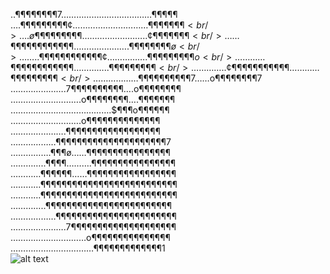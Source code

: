 ..¶¶¶¶¶¶¶¶7………………………………$¶¶¶¶¶$<br />
….¶¶¶¶¶¶¶¶¶¢…………………………¶¶¶¶¶¶¶$<br />
….ø¶¶¶¶¶$¶¶¶¶……………………..¢¶¶¶¶¶¶¶$<br />
……¶¶¶¶¶¶¶¶¶¶¶¶………………….¶¶¶¶¶¶¶¶ø<br />
……..¶¶¶¶¶¶¶¶¶¶¶¶¢…………….¶¶¶¶¶¶¶¶¶o<br />
…………¶¶¶¶¶¶¶¶¶¶¶¶…………..¶¶¶¶¶¶¶¶¶<br />
…………..¢¶¶¶¶¶¶¶¶¶¶¶…………¶¶¶¶¶¶¶¶¶<br />
………………¶¶¶¶¶$¶¶¶¶¶7……o¶¶¶¶¶¶¶¶7<br />
………………….7¶¶¶¶¶¶¶¶¶¶….o¶¶¶¶¶¶¶¶<br />
……………………….o¶¶¶¶¶¶¶¶….¶¶¶¶¶¶¶<br />
………………………………….$¶¶¶o¶¶¶¶¶¶<br />
……………………….o¶¶¶¶¶¶¶¶¶¶¶¶¶¶<br />
………………….¶¶¶¶¶¶¶¶¶¶¶¶¶¶¶¶¶¶<br />
………………¶¶¶¶¶¶¶¶¶¶¶¶¶¶¶¶¶¶¶¶¶7<br />
…………….¶¶¶ø……¶¶¶¶¶¶¶¶¶¶¶¶¶¶¶¶<br />
…………..¶¶¶¶……….¶¶¶¶¶¶¶¶¶¶¶¶¶¶¶¶<br />
…………¶¶¶¶¶¶……¶¶¶¶¶¶¶¶¶¶¶¶¶¶¶¶¶<br />
…………¶¶¶¶¶¶¶¶¶¶¶¶¶¶¶¶¶¶¶¶¶¶¶¶¶¶<br />
…………¶¶¶¶¶¶¶¶¶¶¶¶¶¶¶¶¶¶¶¶¶¶¶¶¶¶<br />
…………..¶¶¶¶¶¶¶¶¶¶¶¶¶¶¶¶¶¶¶¶¶¶¶¶<br />
………………¶¶¶¶¶¶¶¶¶¶¶¶¶¶¶¶¶¶¶¶¶¶¶<br />
………………….7¶¶¶¶¶¶¶¶¶¶¶¶¶¶¶¶¶¶¶¶<br />
…………………………o¶¶¶¶¶¶¶¶¶¶¶¶¶¶¶<br />
……………………………¶¶¶¶¶¶¶¶¶¶¶¶¶1<br />
![alt text](https://media1.giphy.com/media/kFOKXrYDZj8MfwLJp9/giphy.gif)
